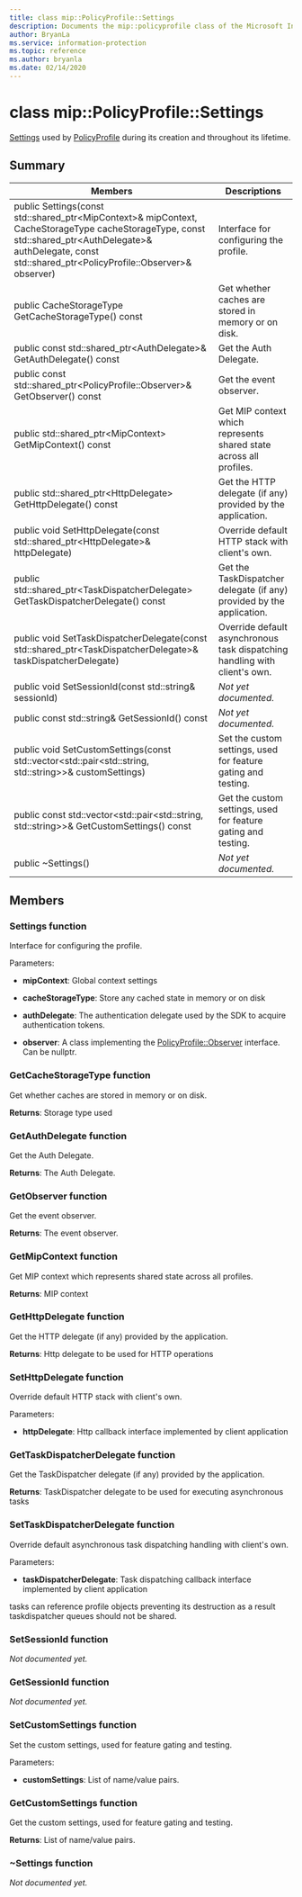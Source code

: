 ```yaml
---
title: class mip::PolicyProfile::Settings 
description: Documents the mip::policyprofile class of the Microsoft Information Protection (MIP) SDK.
author: BryanLa
ms.service: information-protection
ms.topic: reference
ms.author: bryanla
ms.date: 02/14/2020
---
```


# class mip::PolicyProfile::Settings 
[Settings](undefined) used by [PolicyProfile](undefined) during its creation and throughout its lifetime.
  
## Summary
 Members                        | Descriptions                                
--------------------------------|---------------------------------------------
public Settings(const std::shared_ptr\<MipContext\>& mipContext, CacheStorageType cacheStorageType, const std::shared_ptr\<AuthDelegate\>& authDelegate, const std::shared_ptr\<PolicyProfile::Observer\>& observer)  |  Interface for configuring the profile.
public CacheStorageType GetCacheStorageType() const  |  Get whether caches are stored in memory or on disk.
public const std::shared_ptr\<AuthDelegate\>& GetAuthDelegate() const  |  Get the Auth Delegate.
public const std::shared_ptr\<PolicyProfile::Observer\>& GetObserver() const  |  Get the event observer.
public std::shared_ptr\<MipContext\> GetMipContext() const  |  Get MIP context which represents shared state across all profiles.
public std::shared_ptr\<HttpDelegate\> GetHttpDelegate() const  |  Get the HTTP delegate (if any) provided by the application.
public void SetHttpDelegate(const std::shared_ptr\<HttpDelegate\>& httpDelegate)  |  Override default HTTP stack with client's own.
public std::shared_ptr\<TaskDispatcherDelegate\> GetTaskDispatcherDelegate() const  |  Get the TaskDispatcher delegate (if any) provided by the application.
public void SetTaskDispatcherDelegate(const std::shared_ptr\<TaskDispatcherDelegate\>& taskDispatcherDelegate)  |  Override default asynchronous task dispatching handling with client's own.
public void SetSessionId(const std::string& sessionId)  | _Not yet documented._
public const std::string& GetSessionId() const  | _Not yet documented._
public void SetCustomSettings(const std::vector\<std::pair\<std::string, std::string\>\>& customSettings)  |  Set the custom settings, used for feature gating and testing.
public const std::vector\<std::pair\<std::string, std::string\>\>& GetCustomSettings() const  |  Get the custom settings, used for feature gating and testing.
public ~Settings()  | _Not yet documented._
  
## Members
  
### Settings function
Interface for configuring the profile.

Parameters:  
* **mipContext**: Global context settings 


* **cacheStorageType**: Store any cached state in memory or on disk 


* **authDelegate**: The authentication delegate used by the SDK to acquire authentication tokens. 


* **observer**: A class implementing the [PolicyProfile::Observer](undefined) interface. Can be nullptr.


  
### GetCacheStorageType function
Get whether caches are stored in memory or on disk.

  
**Returns**: Storage type used
  
### GetAuthDelegate function
Get the Auth Delegate.

  
**Returns**: The Auth Delegate.
  
### GetObserver function
Get the event observer.

  
**Returns**: The event observer.
  
### GetMipContext function
Get MIP context which represents shared state across all profiles.

  
**Returns**: MIP context
  
### GetHttpDelegate function
Get the HTTP delegate (if any) provided by the application.

  
**Returns**: Http delegate to be used for HTTP operations
  
### SetHttpDelegate function
Override default HTTP stack with client's own.

Parameters:  
* **httpDelegate**: Http callback interface implemented by client application


  
### GetTaskDispatcherDelegate function
Get the TaskDispatcher delegate (if any) provided by the application.

  
**Returns**: TaskDispatcher delegate to be used for executing asynchronous tasks
  
### SetTaskDispatcherDelegate function
Override default asynchronous task dispatching handling with client's own.

Parameters:  
* **taskDispatcherDelegate**: Task dispatching callback interface implemented by client application


tasks can reference profile objects preventing its destruction as a result taskdispatcher queues should not be shared.
  
### SetSessionId function
_Not documented yet._

  
### GetSessionId function
_Not documented yet._

  
### SetCustomSettings function
Set the custom settings, used for feature gating and testing.

Parameters:  
* **customSettings**: List of name/value pairs.


  
### GetCustomSettings function
Get the custom settings, used for feature gating and testing.

  
**Returns**: List of name/value pairs.
  
### ~Settings function
_Not documented yet._
